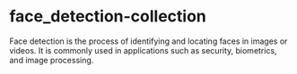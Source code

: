# face_detection-collection
Face detection is the process of identifying and locating faces in images or videos. It is commonly used in applications such as security, biometrics, and image processing.
